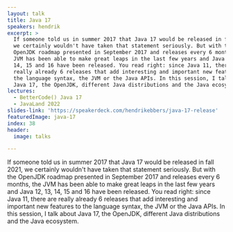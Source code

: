 ```yaml
---
layout: talk
title: Java 17
speakers: hendrik
excerpt: >
  If someone told us in summer 2017 that Java 17 would be released in fall 2021,
  we certainly wouldn't have taken that statement seriously. But with the
  OpenJDK roadmap presented in September 2017 and releases every 6 months, the
  JVM has been able to make great leaps in the last few years and Java 12, 13,
  14, 15 and 16 have been released. You read right: since Java 11, there are
  really already 6 releases that add interesting and important new features to
  the language syntax, the JVM or the Java APIs. In this session, I talk about
  Java 17, the OpenJDK, different Java distributions and the Java ecosystem.
lectures:
  - BetterCode() Java 17
  - JavaLand 2022
slides-link: 'https://speakerdeck.com/hendrikebbers/java-17-release'
featuredImage: java-17
index: 38
header:
  image: talks

---
```


If someone told us in summer 2017 that Java 17 would be released in fall 2021, we certainly wouldn't have taken that statement seriously. But with the OpenJDK roadmap presented in September 2017 and releases every 6 months, the JVM has been able to make great leaps in the last few years and Java 12, 13, 14, 15 and 16 have been released. You read right: since Java 11, there are really already 6 releases that add interesting and important new features to the language syntax, the JVM or the Java APIs. In this session, I talk about Java 17, the OpenJDK, different Java distributions and the Java ecosystem.
